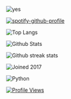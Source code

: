 ![yes](https://user-images.githubusercontent.com/25158874/222989417-5be3ab93-4535-454c-bb3f-d6100e19e877.png)

[![spotify-github-profile](https://spotify-github-profile.vercel.app/api/view?uid=31i3t5cl4qxabr5dt2zozgcn3wre&cover_image=true&theme=natemoo-re&show_offline=true&background_color=121212&interchange=false&bar_color=49306b&bar_color_cover=false)](https://github.com/kittinan/spotify-github-profile)

![Top Langs](https://github-readme-stats.vercel.app/api/top-langs/?username=meatysasquatchh&theme=synthwave&hide_border=false&include_all_commits=true&count_private=true&layout=compact)

![Github Stats](https://github-readme-stats.vercel.app/api?username=meatysasquatchh&theme=synthwave&hide_border=false&include_all_commits=true&count_private=true)<br/>

![Github streak stats](https://github-readme-streak-stats.herokuapp.com/?user=meatysasquatchh&theme=synthwave&hide_border=false)<br/>

![Joined 2017](https://user-images.githubusercontent.com/25158874/222989778-a2a40078-7426-4720-900b-ade429cc070e.png)

![Python](https://img.shields.io/badge/python-3670A0?style=plastic&logo=python&logoColor=ffdd54)

[![Profile Views](https://visitcount.itsvg.in/api?id=meatysasquatchh&icon=3&color=11)](https://visitcount.itsvg.in)
